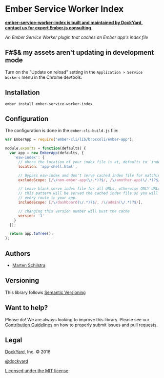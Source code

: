 # Ember Service Worker Index

**[ember-service-worker-index is built and maintained by DockYard, contact us for expert Ember.js consulting](https://dockyard.com/ember-consulting)**.

_An Ember Service Worker plugin that caches an Ember app's index file_

## F#$& my assets aren't updating in development mode

Turn on the "Update on reload" setting in the `Application > Service Workers`
menu in the Chrome devtools.

## Installation

```
ember install ember-service-worker-index
```

## Configuration

The configuration is done in the `ember-cli-build.js` file:

```js
var EmberApp = require('ember-cli/lib/broccoli/ember-app');

module.exports = function(defaults) {
  var app = new EmberApp(defaults, {
    'esw-index': {
      // Where the location of your index file is at, defaults to `index.html`
      location: 'app-shell.html',

      // Bypass esw-index and don't serve cached index file for matching URLs
      excludeScope: [/\/non-ember-app(\/.*)?$/, /\/another-app(\/.*)?$/],

      // Leave blank serve index file for all URLs, otherwise ONLY URLs which match
      // this pattern will be served the cached index file so you will need to list
      // every route in your app.
      includeScope: [/\/dashboard(\/.*)?$/, /\/admin(\/.*)?$/],

      // changing this version number will bust the cache
      version: '1'
    }
  });

  return app.toTree();
};
```

## Authors

* [Marten Schilstra](http://twitter.com/martndemus)

## Versioning

This library follows [Semantic Versioning](http://semver.org)

## Want to help?

Please do! We are always looking to improve this library. Please see our
[Contribution Guidelines](https://github.com/dockyard/ember-service-worker-index/blob/master/CONTRIBUTING.md)
on how to properly submit issues and pull requests.

## Legal

[DockYard](http://dockyard.com/), Inc. &copy; 2016

[@dockyard](http://twitter.com/dockyard)

[Licensed under the MIT license](http://www.opensource.org/licenses/mit-license.php)

